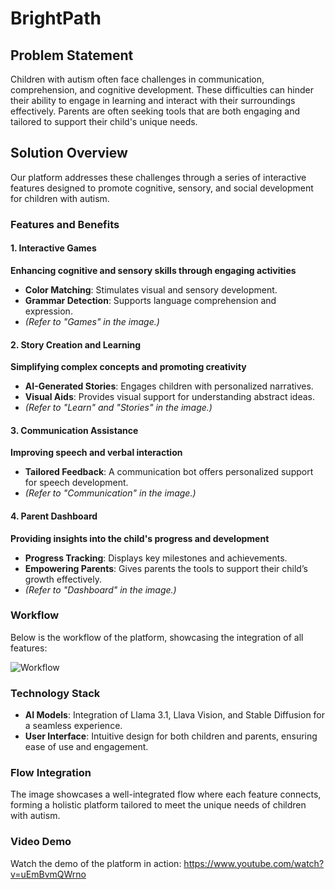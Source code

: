 # BrightPath

## Problem Statement
Children with autism often face challenges in communication, comprehension, and cognitive development. These difficulties can hinder their ability to engage in learning and interact with their surroundings effectively. Parents are often seeking tools that are both engaging and tailored to support their child's unique needs.

## Solution Overview
Our platform addresses these challenges through a series of interactive features designed to promote cognitive, sensory, and social development for children with autism.

### Features and Benefits

#### 1. **Interactive Games**  
**Enhancing cognitive and sensory skills through engaging activities**  
- **Color Matching**: Stimulates visual and sensory development.  
- **Grammar Detection**: Supports language comprehension and expression.  
- *(Refer to "Games" in the image.)*

#### 2. **Story Creation and Learning**  
**Simplifying complex concepts and promoting creativity**  
- **AI-Generated Stories**: Engages children with personalized narratives.  
- **Visual Aids**: Provides visual support for understanding abstract ideas.  
- *(Refer to "Learn" and "Stories" in the image.)*

#### 3. **Communication Assistance**  
**Improving speech and verbal interaction**  
- **Tailored Feedback**: A communication bot offers personalized support for speech development.  
- *(Refer to "Communication" in the image.)*

#### 4. **Parent Dashboard**  
**Providing insights into the child's progress and development**  
- **Progress Tracking**: Displays key milestones and achievements.  
- **Empowering Parents**: Gives parents the tools to support their child’s growth effectively.  
- *(Refer to "Dashboard" in the image.)*

### Workflow
Below is the workflow of the platform, showcasing the integration of all features:

![Workflow](./workflow-image.png)

### Technology Stack
- **AI Models**: Integration of Llama 3.1, Llava Vision, and Stable Diffusion for a seamless experience.
- **User Interface**: Intuitive design for both children and parents, ensuring ease of use and engagement.

### Flow Integration
The image showcases a well-integrated flow where each feature connects, forming a holistic platform tailored to meet the unique needs of children with autism.

### Video Demo
Watch the demo of the platform in action: https://www.youtube.com/watch?v=uEmBvmQWrno
